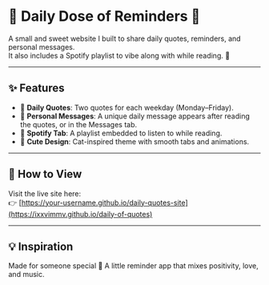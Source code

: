 # 💙 Daily Dose of Reminders 💙

A small and sweet website I built to share daily quotes, reminders, and personal messages.  
It also includes a Spotify playlist to vibe along with while reading. 🎵

---

## ✨ Features
- 📅 **Daily Quotes**: Two quotes for each weekday (Monday–Friday).  
- 💌 **Personal Messages**: A unique daily message appears after reading the quotes, or in the Messages tab.  
- 🎵 **Spotify Tab**: A playlist embedded to listen to while reading.  
- 🐾 **Cute Design**: Cat-inspired theme with smooth tabs and animations.  

---

## 🚀 How to View
Visit the live site here:  
👉 [https://your-username.github.io/daily-quotes-site](https://ixxvimmv.github.io/daily-of-quotes)  
 
---

## 💡 Inspiration
Made for someone special 💙 A little reminder app that mixes positivity, love, and music.  

